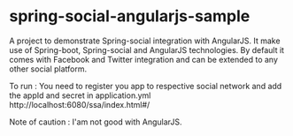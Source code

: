 # spring-social-angularjs-sample
A project to demonstrate Spring-social integration with AngularJS. It make use of Spring-boot, Spring-social and AngularJS technologies.
By default it comes with Facebook and Twitter integration and can be extended to any other social platform.

To run :
You need to register you app to respective social network and add the appId and secret in application.yml
http://localhost:6080/ssa/index.html#/

Note of caution : I'am not good with AngularJS.
